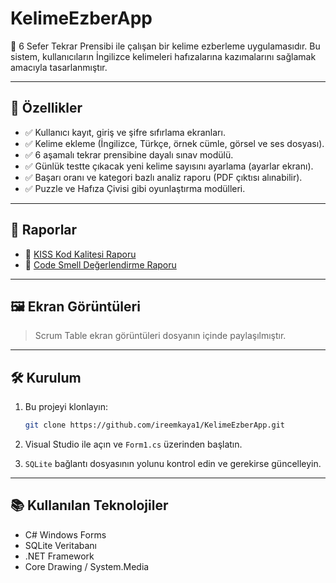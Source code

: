 # KelimeEzberApp

📘 6 Sefer Tekrar Prensibi ile çalışan bir kelime ezberleme uygulamasıdır. Bu sistem, kullanıcıların İngilizce kelimeleri hafızalarına kazımalarını sağlamak amacıyla tasarlanmıştır.

---

## 🚀 Özellikler

- ✅ Kullanıcı kayıt, giriş ve şifre sıfırlama ekranları.
- ✅ Kelime ekleme (İngilizce, Türkçe, örnek cümle, görsel ve ses dosyası).
- ✅ 6 aşamalı tekrar prensibine dayalı sınav modülü.
- ✅ Günlük testte çıkacak yeni kelime sayısını ayarlama (ayarlar ekranı).
- ✅ Başarı oranı ve kategori bazlı analiz raporu (PDF çıktısı alınabilir).
- ✅ Puzzle ve Hafıza Çivisi gibi oyunlaştırma modülleri.

---

## 🧪 Raporlar

- 📄 [KISS Kod Kalitesi Raporu](./KISS_Kod_Kalitesi_Raporu.docx)
- 📄 [Code Smell Değerlendirme Raporu](./Code_Smell_Raporu.docx)

---

## 🖼️ Ekran Görüntüleri

> Scrum Table ekran görüntüleri dosyanın içinde paylaşılmıştır.

---

## 🛠 Kurulum

1. Bu projeyi klonlayın:
   ```bash
   git clone https://github.com/ireemkaya1/KelimeEzberApp.git
   ```

2. Visual Studio ile açın ve `Form1.cs` üzerinden başlatın.

3. `SQLite` bağlantı dosyasının yolunu kontrol edin ve gerekirse güncelleyin.

---

## 📚 Kullanılan Teknolojiler

- C# Windows Forms
- SQLite Veritabanı
- .NET Framework
- Core Drawing / System.Media
